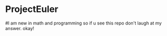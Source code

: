 # ProjectEuler
#I am new in math and programming so  if u see this repo don't laugh at my answer. okay!
